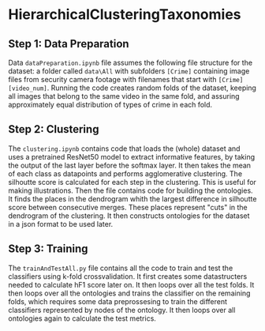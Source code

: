 # HierarchicalClusteringTaxonomies
## Step 1: Data Preparation
Data ``dataPreparation.ipynb`` file assumes the following file structure for the dataset: a folder called ``data\All`` with subfolders ``[Crime]`` containing image files from security camera footage with filenames that start with ``[Crime][video_num]``. Running the code creates random folds of the dataset, keeping all images that belong to the same video in the same fold, and assuring approximately equal distribution of types of crime in each fold.

## Step 2: Clustering
The ``clustering.ipynb`` contains code that loads the (whole) dataset and uses a pretrained ResNet50 model to extract informative features, by taking the output of the last layer before the softmax layer. It then takes the mean of each class as datapoints and performs agglomerative clustering. The silhoutte score is calculated for each step in the clustering. This is useful for making illustrations. Then the file contains code for building the ontologies. It finds the places in the dendrogram whith the largest difference in silhoutte score between consecutive merges. These places represent "cuts" in the dendrogram of the clustering. It then constructs ontologies for the dataset in a json format to be used later.

## Step 3: Training
The ``trainAndTestAll.py`` file contains all the code to train and test the classifiers using k-fold crossvalidation. It first creates some datastructers needed to calculate hF1 score later on. It then loops over all the test folds. It then loops over all the ontologies and trains the classifier on the remaining folds, which requires some data preprossesing to train the different classifiers represented by nodes of the ontology. It then loops over all ontologies again to calculate the test metrics.